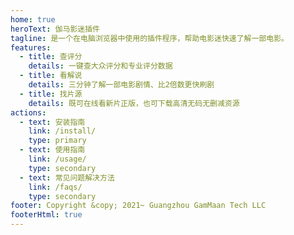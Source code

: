 ```yaml
---
home: true
heroText: 伽马影迷插件
tagline: 是一个在电脑浏览器中使用的插件程序，帮助电影迷快速了解一部电影。
features:
  - title: 查评分
    details: 一键查大众评分和专业评分数据
  - title: 看解说
    details: 三分钟了解一部电影剧情、比2倍数更快刷剧
  - title: 找片源
    details: 既可在线看新片正版，也可下载高清无码无删减资源
actions:
  - text: 安装指南
    link: /install/
    type: primary
  - text: 使用指南
    link: /usage/
    type: secondary
  - text: 常见问题解决方法
    link: /faqs/
    type: secondary
footer: Copyright &copy; 2021~ Guangzhou GamMaan Tech LLC
footerHtml: true
---
```

